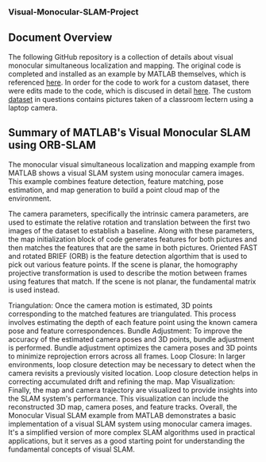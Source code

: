 ### Visual-Monocular-SLAM-Project
## Document Overview
The following GitHub repository is a collection of details about visual monocular simultaneous localization and mapping. The original code is completed and installed as an example by MATLAB themselves, which is referenced [here](https://github.com/frankzachma/Visual-Mono-SLAM/blob/main/SLAM/Step_2/Deliverables.md). In order for the code to work for a custom dataset, there were edits made to the code, which is discused in detail [here](https://github.com/frankzachma/Visual-Mono-SLAM/blob/main/SLAM/Step_2/Deliverables.md). The custom [dataset](https://github.com/frankzachma/Visual-Mono-SLAM/tree/main/SLAM/Step_2/Pictures) in questions contains pictures taken of a classroom lectern using a laptop camera. 

## Summary of MATLAB's Visual Monocular SLAM using ORB-SLAM
The monocular visual simultaneous localization and mapping example from MATLAB shows a visual SLAM system using monocular camera images. This example combines feature detection, feature matching, pose estimation, and map generation to build a point cloud map of the environment.

The camera parameters, specifically the intrinsic camera parameters, are used to estimate the relative rotation and translation between the first two images of the dataset to establish a baseline. Along with these parameters, the map initialization block of code generates features for both pictures and then matches the features that are the same in both pictures. Oriented FAST and rotated BRIEF (ORB) is the feature detection algorthim that is used to pick out various feature points. If the scene is planar, the homography projective transformation is used to describe the motion between frames using features that match. If the scene is not planar, the fundamental matrix is used instead. 

Triangulation: Once the camera motion is estimated, 3D points corresponding to the matched features are triangulated. This process involves estimating the depth of each feature point using the known camera pose and feature correspondences.
Bundle Adjustment: To improve the accuracy of the estimated camera poses and 3D points, bundle adjustment is performed. Bundle adjustment optimizes the camera poses and 3D points to minimize reprojection errors across all frames.
Loop Closure: In larger environments, loop closure detection may be necessary to detect when the camera revisits a previously visited location. Loop closure detection helps in correcting accumulated drift and refining the map.
Map Visualization: Finally, the map and camera trajectory are visualized to provide insights into the SLAM system's performance. This visualization can include the reconstructed 3D map, camera poses, and feature tracks.
Overall, the Monocular Visual SLAM example from MATLAB demonstrates a basic implementation of a visual SLAM system using monocular camera images. It's a simplified version of more complex SLAM algorithms used in practical applications, but it serves as a good starting point for understanding the fundamental concepts of visual SLAM.
